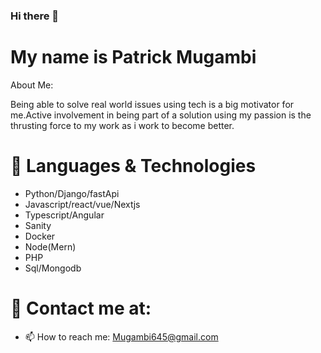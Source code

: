 ### Hi there 👋

# My name is Patrick Mugambi
<!--
**Mugambi645/Mugambi645** is a ✨ _special_ ✨ repository because its `README.md` (this file) appears on your GitHub profile.
-->
About Me:

Being able to solve real world issues using tech is a big motivator for me.Active involvement in being part of a solution using my passion is the thrusting force to my work as i work to become better.

# 🔭 Languages & Technologies

 - Python/Django/fastApi
 - Javascript/react/vue/Nextjs
 - Typescript/Angular
 - Sanity
 - Docker
 - Node(Mern)
 - PHP
 - Sql/Mongodb
 


# 💬 Contact me at:
- 📫 How to reach me: Mugambi645@gmail.com

